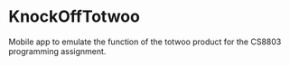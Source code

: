 # KnockOffTotwoo
Mobile app to emulate the function of the totwoo product for the CS8803 programming assignment.
